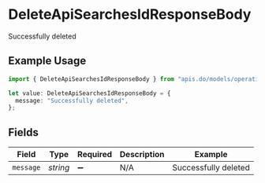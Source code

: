 # DeleteApiSearchesIdResponseBody

Successfully deleted

## Example Usage

```typescript
import { DeleteApiSearchesIdResponseBody } from "apis.do/models/operations";

let value: DeleteApiSearchesIdResponseBody = {
  message: "Successfully deleted",
};
```

## Fields

| Field                | Type                 | Required             | Description          | Example              |
| -------------------- | -------------------- | -------------------- | -------------------- | -------------------- |
| `message`            | *string*             | :heavy_minus_sign:   | N/A                  | Successfully deleted |